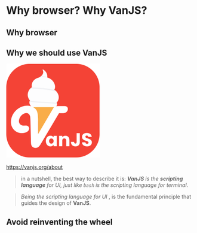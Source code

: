 # Why browser? Why VanJS?

## Why browser

## Why we should use VanJS

![image](https://raw.githubusercontent.com/ken-okabe/web-images4/main/img_1712047413143.png)

https://vanjs.org/about

>in a nutshell, the best way to describe it is:   ***VanJS**  is the  **scripting language**  for UI, just like `bash` is the scripting language for terminal*.

> *Being the scripting language for UI* , is the fundamental principle that guides the design of  **VanJS**.

## Avoid reinventing the wheel